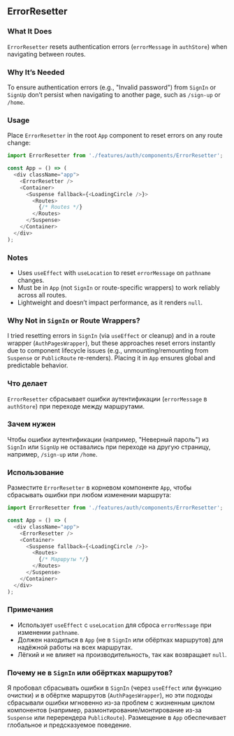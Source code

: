 ## ErrorResetter

### What It Does
`ErrorResetter` resets authentication errors (`errorMessage` in `authStore`) when navigating between routes.

### Why It’s Needed
To ensure authentication errors (e.g., "Invalid password") from `SignIn` or `SignUp` don’t persist when navigating to another page, such as `/sign-up` or `/home`.

### Usage
Place `ErrorResetter` in the root `App` component to reset errors on any route change:

```javascript
import ErrorResetter from './features/auth/components/ErrorResetter';

const App = () => (
  <div className="app">
    <ErrorResetter />
    <Container>
      <Suspense fallback={<LoadingCircle />}>
        <Routes>
          {/* Routes */}
        </Routes>
      </Suspense>
    </Container>
  </div>
);
```

### Notes
- Uses `useEffect` with `useLocation` to reset `errorMessage` on `pathname` changes.
- Must be in `App` (not `SignIn` or route-specific wrappers) to work reliably across all routes.
- Lightweight and doesn’t impact performance, as it renders `null`.

### Why Not in `SignIn` or Route Wrappers?
I tried resetting errors in `SignIn` (via `useEffect` or cleanup) and in a route wrapper (`AuthPagesWrapper`), but these approaches reset errors instantly due to component lifecycle issues (e.g., unmounting/remounting from `Suspense` or `PublicRoute` re-renders). Placing it in `App` ensures global and predictable behavior.


### Что делает
`ErrorResetter` сбрасывает ошибки аутентификации (`errorMessage` в `authStore`) при переходе между маршрутами.

### Зачем нужен
Чтобы ошибки аутентификации (например, "Неверный пароль") из `SignIn` или `SignUp` не оставались при переходе на другую страницу, например, `/sign-up` или `/home`.

### Использование
Разместите `ErrorResetter` в корневом компоненте `App`, чтобы сбрасывать ошибки при любом изменении маршрута:

```javascript
import ErrorResetter from './features/auth/components/ErrorResetter';

const App = () => (
  <div className="app">
    <ErrorResetter />
    <Container>
      <Suspense fallback={<LoadingCircle />}>
        <Routes>
          {/* Маршруты */}
        </Routes>
      </Suspense>
    </Container>
  </div>
);
```

### Примечания
- Использует `useEffect` с `useLocation` для сброса `errorMessage` при изменении `pathname`.
- Должен находиться в `App` (не в `SignIn` или обёртках маршрутов) для надёжной работы на всех маршрутах.
- Лёгкий и не влияет на производительность, так как возвращает `null`.

### Почему не в `SignIn` или обёртках маршрутов?
Я пробовал сбрасывать ошибки в `SignIn` (через `useEffect` или функцию очистки) и в обёртке маршрутов (`AuthPagesWrapper`), но эти подходы сбрасывали ошибки мгновенно из-за проблем с жизненным циклом компонентов (например, размонтирование/монтирование из-за `Suspense` или перерендера `PublicRoute`). Размещение в `App` обеспечивает глобальное и предсказуемое поведение.
